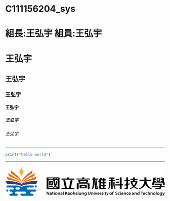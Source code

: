 # C111156204_sys

# 組長:王弘宇 組員:王弘宇

# 王弘宇

## 王弘宇

### 王弘宇

#### 王弘宇

##### 王弘宇

###### 王弘宇
***
```python
print("hello world")
```
***
![GITHUB](https://github.com/hyu325/C111156204_sys/blob/main/nkust.png "nkust")
